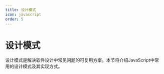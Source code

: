 ```yaml
---
title: 设计模式
icon: javascript
order: 5
---
```


# 设计模式

设计模式是解决软件设计中常见问题的可复用方案。本节将介绍JavaScript中常用的设计模式及其实现方式。

